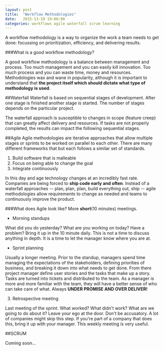 ```yaml
---
layout: post
title:  "Workflow Methodologies"
date:   2015-13-10 19:00:00
categories: workflows agile waterfall scrum learning
---
```

A workflow methodology is a way to organize the work a team needs to get done: focussing on prioritization, efficiency, and delivering results. 

###What is a good workflow methodology?

A good workflow methodology is a balance between management and process. Too much management and you can easily kill innovation. Too much process and you can waste time, money and resources. Methodologies wax and wane in popularity, although it is important to understand that **the project itself which should dictate what type of methodology is used**.

##Waterfall
Waterfall is based on sequential stages of development. After one stage is finished another stage is started. The number of stages depends on the particular project. 

The waterfall approach is susceptible to changes in scope (feature creep) that can greatly affect delivery and resources. If tasks are not properly completed, the results can impact the following sequential stages.

##Agile
Agile methodologies are iterative approaches that allow multiple stages or sprints to be worked on parallel to each other. There are many different frameworks that but each follows a similar set of standards. 

1. Build software that is malleable
2. Focus on being able to change the goal
3. Integrate continuously 

In this day and age technology changes at an incredibly fast rate. Companies are being forced to **ship code early and often**. Instead of a waterfall approaches -- plan, plan, plan, build everything out, ship -- agile methodologies allow requirements to change as needed and teams to continuously improve the product. 

###What does Agile look like?
More **short**(10 minutes) meetings.

* Morning standups

What did you do yesterday? What are you working on today? Have a problem? Bring it up in the 10 minute daily. This is not a time to discuss anything in depth. It is a time to let the manager know where you are at.

* Sprint planning

Usually a longer meeting. Prior to the standup, managers spend time managing the expectations of the stakeholders, defining priorities of business, and breaking it down into what needs to get done. From there project manager define user stories and the tasks that make up a story. Tasks are turned into tickets and distributed to the team. As a manager is more and more familiar with the team, they will have a better sense of who can take care of what. Always **UNDER PROMISE AND OVER DELIVER!**

3. Retrospective meeting

Last meeting of the sprint. What worked? What didn't work? What are we going to do about it? Leave your ego at the door. Don't be accusatory. A lot of companies might skip this step. If you're part of a company that does this, bring it up with your manager. This weekly meeting is very useful.


##SCRUM

Coming soon...



